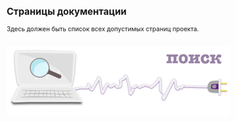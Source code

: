 <div class="navi"><nav id="navi"><!-- js --></nav></div>

<!--  СКРИПТ ПОИСКА GOOGLE SEARCH CONSOL -->
<script async src="https://cse.google.com/cse.js?cx=94cd8d759d1ed4851">
</script>
<div class="gcse-searchresults-only"></div>

## Страницы документации

<div id="navi-page">
Здесь должен быть список всех допустимых страниц проекта.
</div>

<br>

<span id="navi-page-img" class="img" onclick="imgResize()">![img](assets/svg/comp-search.svg)</span>

<span> <script src="assets/js/navi.js"></script></span>
